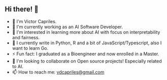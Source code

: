 ## Hi there! 👋

- 🤗 I'm Victor Capriles.
- 🔭 I'm currently working as an AI Software Developer.
- 💭 I'm interested in learning more about AI with focus on interpretability and fairness.
- 🤖 I currently write in Python, R and a bit of JavaScript/Typescript, also I want to learn Go.
- ⚡ Fun fact: I graduated as a Bioengineer and now enrolled in a Master.
- 🚀 I'm looking to collaborate on Open source projects! Especially related to AI.
- 📫 How to reach me: vdcapriles@gmail.com

<!--
**victor-capriles/victor-capriles** is a ✨ _special_ ✨ repository because its `README.md` (this file) appears on your GitHub profile.

Here are some ideas to get you started:

- 🔭 I’m currently working on ...
- 🌱 I’m currently learning ...
- 👯 I’m looking to collaborate on ...
- 🤔 I’m looking for help with ...
- 💬 Ask me about ...
- 📫 How to reach me: ...
- 😄 Pronouns: ...
- ⚡ Fun fact: ...
-->
